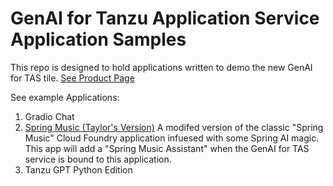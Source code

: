 # GenAI for Tanzu Application Service Application Samples

This repo is designed to hold applications written to demo the new GenAI for TAS tile.
[See Product Page](https://tanzu.vmware.com/application-service/private-ai)

See example Applications:
1. Gradio Chat 
2. [Spring Music (Taylor's Version)](https://github.com/nkuhn-vmw/GenAI-for-TAS-Samples/tree/main/spring-music-taylors-version) A modifed version of the classic "Spring Music" Cloud Foundry application infuesed with some Spring AI magic. This app will add a "Spring Music Assistant" when the GenAI for TAS service is bound to this application.
3. Tanzu GPT Python Edition